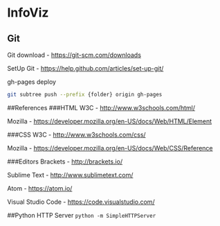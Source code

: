 # InfoViz
## Git
Git download - https://git-scm.com/downloads

SetUp Git - https://help.github.com/articles/set-up-git/

gh-pages deploy 
```sh
git subtree push --prefix {folder} origin gh-pages
```
##References
###HTML
W3C - http://www.w3schools.com/html/

Mozilla - https://developer.mozilla.org/en-US/docs/Web/HTML/Element

###CSS
W3C - http://www.w3schools.com/css/

Mozilla - https://developer.mozilla.org/en-US/docs/Web/CSS/Reference

###Editors
Brackets - http://brackets.io/

Sublime Text - http://www.sublimetext.com/

Atom - https://atom.io/

Visual Studio Code - https://code.visualstudio.com/

##Python HTTP Server
```python -m SimpleHTTPServer```
